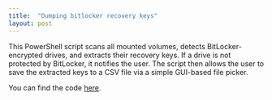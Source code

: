 ```yaml
---
title:  "Dumping bitlocker recovery keys"
layout: post
---
```


This PowerShell script scans all mounted volumes, detects BitLocker-encrypted drives, and extracts their recovery keys. If a drive is not protected by BitLocker, it notifies the user. The script then allows the user to save the extracted keys to a CSV file via a simple GUI-based file picker.

You can find the code [here](https://github.com/reubs01/dumpBitlockerKeys).
